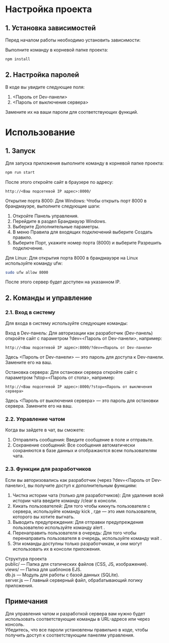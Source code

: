 # Настройка проекта

## 1. Установка зависимостей
Перед началом работы необходимо установить зависимости:  

Выполните команду в корневой папке проекта:  
```bash
npm install
```

## 2. Настройка паролей
В коде вы увидите следующие поля:
1. <Пароль от Dev-панели>
2. <Пароль от выключения сервера>

Замените их на ваши пароли для соответствующих функций.

# Использование
## 1. Запуск
Для запуска приложения выполните команду в корневой папке проекта:
```bash
npm run start
```

После этого откройте сайт в браузере по адресу:
```link
http://<Ваш подсетевой IP адрес>:8000/
```

Открытие порта 8000:
Для Windows:
Чтобы открыть порт 8000 в брандмауэре, выполните следующие шаги:
1. Откройте Панель управления.
2. Перейдите в раздел Брандмауэр Windows.
3. Выберите Дополнительные параметры.
4. В меню Правила для входящих подключений выберите Создать правило.
5. Выберите Порт, укажите номер порта (8000) и выберите Разрешить подключение.

Для Linux:
Для открытия порта 8000 в брандмауэре на Linux используйте команду ufw:
```bash
sudo ufw allow 8000
```
После этого сервер будет доступен на указанном IP.

## 2. Команды и управление
### 2.1. Вход в систему
Для входа в систему используйте следующие команды:

Вход в Dev-панель:
Для авторизации как разработчик (Dev-панель) откройте сайт с параметром ?dev=<Пароль от Dev-панели>, например:
```link
http://<Ваш подсетевой IP адрес>:8000/?dev=<Пароль от Dev-панели>
```
Здесь <Пароль от Dev-панели> — это пароль для доступа к Dev-панели. Замените его на ваш.

Остановка сервера:
Для остановки сервера откройте сайт с параметром ?stop=<Пароль от стопа>, например:
```link
http://<Ваш подсетевой IP адрес>:8000/?stop=<Пароль от выключения сервера>
```
Здесь <Пароль от выключения сервера> — это пароль для остановки сервера. Замените его на ваш.

### 2.2. Управление чатом
Когда вы зайдете в чат, вы сможете:
1. Отправлять сообщения: Введите сообщение в поле и отправьте.
2. Сохранение сообщений: Все сообщения автоматически сохраняются в базе данных и отображаются всем пользователям чата.

### 2.3. Функции для разработчиков
Если вы авторизовались как разработчик (через ?dev=<Пароль от Dev-панели>), вы получите доступ к дополнительным функциям:
1. Чистка истории чата (только для разработчиков): Для удаления всей истории чата введите команду /clear в консоли.
2. Кикать пользователей: Для того чтобы кикнуть пользователя с сервера, используйте команду kick <username>, где <username> — это имя пользователя, которого вы хотите выгнать.
3. Выводить предупреждения: Для отправки предупреждения пользователю используйте команду alert <username> <message>.
4. Перенаправить пользователя в очередь: Для того чтобы перенаправить пользователя в очередь, используйте команду wait <username>.
5. Эти команды доступны только разработчикам, и они могут использовать их в консоли приложения.

Структура проекта  
public/ — Папка для статических файлов (CSS, JS, изображения).  
views/ — Папка для шаблонов EJS.  
db.js — Модуль для работы с базой данных (SQLite).  
server.js — Главный серверный файл, обрабатывающий логику приложения.

## Примечания
Для управления чатом и разработкой сервера вам нужно будет использовать соответствующие команды в URL-адресе или через консоль.  
Убедитесь, что все пароли установлены правильно в коде, чтобы получить доступ к соответствующим панелям управления.  
